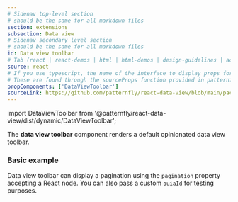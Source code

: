 ```yaml
---
# Sidenav top-level section
# should be the same for all markdown files
section: extensions
subsection: Data view
# Sidenav secondary level section
# should be the same for all markdown files
id: Data view toolbar
# Tab (react | react-demos | html | html-demos | design-guidelines | accessibility)
source: react
# If you use typescript, the name of the interface to display props for
# These are found through the sourceProps function provided in patternfly-docs.source.js
propComponents: ['DataViewToolbar']
sourceLink: https://github.com/patternfly/react-data-view/blob/main/packages/module/patternfly-docs/content/extensions/data-view/examples/DataViewToolbar/DataViewToolbar.md
---
```

import DataViewToolbar from '@patternfly/react-data-view/dist/dynamic/DataViewToolbar';

The **data view toolbar** component renders a default opinionated data view toolbar.

### Basic example

Data view toolbar can display a pagination using the `pagination` property accepting a React node. You can also pass a custom `ouiaId` for testing purposes.

```js file="./DataViewToolbarExample.tsx"

```

